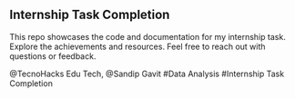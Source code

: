 
## Internship Task Completion

This repo showcases the code and documentation for my internship task. Explore the achievements and resources. Feel free to reach out with questions or feedback. 
 
@TecnoHacks Edu Tech,
@Sandip Gavit 
#Data Analysis #Internship Task Completion

